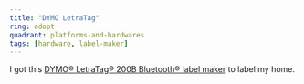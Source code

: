 ```yaml
---
title: "DYMO LetraTag"
ring: adopt
quadrant: platforms-and-hardwares
tags: [hardware, label-maker]
---
```



I got this [DYMO® LetraTag® 200B Bluetooth® label maker](https://www.dymo.de/beschriftungsger%C3%A4te-u.-etikettendrucker/letratag-beschriftungsger%C3%A4te/dymo-letratag-200b-bluetooth-beschriftungsger%C3%A4t/SAP_2172855.html) to label my home.
